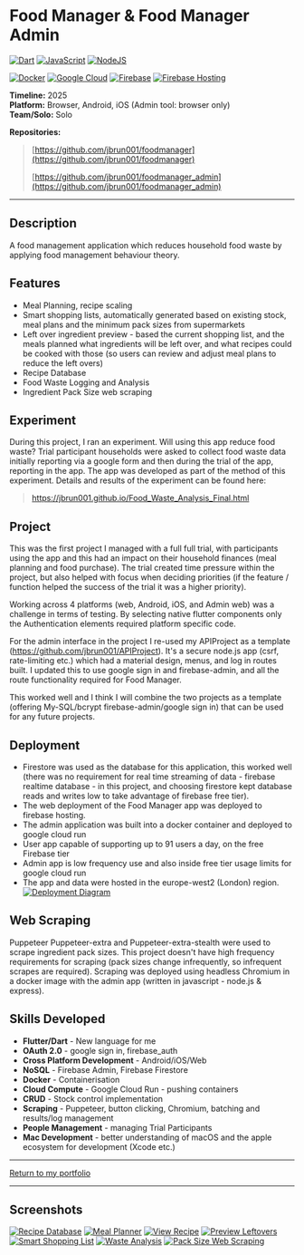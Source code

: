 # Food Manager & Food Manager Admin
[![Dart](https://img.shields.io/badge/Dart-%230175C2.svg?logo=dart&logoColor=white)](#) [![JavaScript](https://img.shields.io/badge/JavaScript-F7DF1E?logo=javascript&logoColor=000)](#) [![NodeJS](https://img.shields.io/badge/Node.js-6DA55F?logo=node.js&logoColor=white)](#)

[![Docker](https://img.shields.io/badge/Docker-2496ED?logo=docker&logoColor=fff)](#) [![Google Cloud](https://img.shields.io/badge/Google%20Cloud-%234285F4.svg?logo=google-cloud&logoColor=white)](#) [![Firebase](https://img.shields.io/badge/Firebase-039BE5?logo=Firebase&logoColor=white)](#) [![Firebase Hosting](https://img.shields.io/badge/Firebase%20Hosting-039BE5?logo=Firebase&logoColor=white)](#)

**Timeline:** 2025  
**Platform:** Browser, Android, iOS (Admin tool: browser only)  
**Team/Solo:** Solo

**Repositories:** 
> [https://github.com/jbrun001/foodmanager](https://github.com/jbrun001/foodmanager)
> 
> [https://github.com/jbrun001/foodmanager_admin](https://github.com/jbrun001/foodmanager_admin)

---

## Description
A food management application which reduces household food waste by applying food management behaviour theory.

## Features
- Meal Planning, recipe scaling
- Smart shopping lists, automatically generated based on existing stock, meal plans and the minimum pack sizes from supermarkets  
- Left over ingredient preview - based the current shopping list, and the meals planned what ingredients will be left over, and what recipes could be cooked with those (so users can review and adjust meal plans to reduce the left overs)
- Recipe Database
- Food Waste Logging and Analysis
- Ingredient Pack Size web scraping

## Experiment
During this project, I ran an experiment. Will using this app reduce food waste? Trial participant households were asked to collect food waste data initially reporting via a google form and then during the trial of the app, reporting in the app. The app was developed as part of the method of this experiment.
Details and results of the experiment can be found here:

> https://jbrun001.github.io/Food_Waste_Analysis_Final.html

## Project
This was the first project I managed with a full full trial, with participants using the app and this had an impact on their household finances (meal planning and food purchase). The trial created time pressure within the project, but also helped with focus when deciding priorities (if the feature / function helped the success of the trial it was a higher priority).

Working across 4 platforms (web, Android, iOS, and Admin web) was a challenge in terms of testing. By selecting native flutter components only the Authentication elements required platform specific code.

For the admin interface in the project I re-used my APIProject as a template (https://github.com/jbrun001/APIProject). It's a secure node.js app (csrf, rate-limiting etc.) which had a material design, menus, and log in routes built. I updated this to use google sign in and firebase-admin, and all the route functionality required for Food Manager. 

This worked well and I think I will combine the two projects as a template (offering My-SQL/bcrypt firebase-admin/google sign in) that can be used for any future projects.


## Deployment
- Firestore was used as the database for this application, this worked well (there was no requirement for real time streaming of data - firebase realtime database - in this project, and choosing firestore kept database reads and writes low to take advantage of firebase free tier).
- The web deployment of the Food Manager app was deployed to firebase hosting.
- The admin application was built into a docker container and deployed to google cloud run
- User app capable of supporting up to 91 users a day, on the free Firebase tier
- Admin app is low frequency use and also inside free tier usage limits for google cloud run
- The app and data were hosted in the europe-west2 (London) region.
[![Deployment Diagram](https://jbrun001.github.io/media/projects/fm-deployment.png)](#)



## Web Scraping
Puppeteer Puppeteer-extra and Puppeteer-extra-stealth were used to scrape ingredient pack sizes. This project doesn't have high frequency requirements for scraping (pack sizes change infrequently, so infrequent scrapes are required). Scraping was deployed using headless Chromium in a docker image with the admin app (written in javascript - node.js & express).

## Skills Developed
- **Flutter/Dart** - New language for me
- **OAuth 2.0** - google sign in, firebase_auth
- **Cross Platform Development** - Android/iOS/Web
- **NoSQL** - Firebase Admin, Firebase Firestore  
- **Docker** - Containerisation
- **Cloud Compute** - Google Cloud Run - pushing containers
- **CRUD** - Stock control implementation
- **Scraping** - Puppeteer, button clicking, Chromium, batching and results/log management
- **People Management** - managing Trial Participants
- **Mac Development** - better understanding of macOS and the apple ecosystem for development (Xcode etc.)

---
[Return to my portfolio](https://jbrun001.github.io/allprojects.html)

---

## Screenshots
[![Recipe Database](https://jbrun001.github.io/media/projects/fm-recipeselect.png)](#)
[![Meal Planner](https://jbrun001.github.io/media/projects/fm-planner.png)](#)
[![View Recipe](https://jbrun001.github.io/media/projects/fm-recipeview.png)](#)
[![Preview Leftovers](https://jbrun001.github.io/media/projects/fm-preview.png)](#)
[![Smart Shopping List](https://jbrun001.github.io/media/projects/fm-smartlist.png)](#)
[![Waste Analysis](https://jbrun001.github.io/media/projects/fm-analysis.png)](#)
[![Pack Size Web Scraping](https://jbrun001.github.io/media/projects/fm-admin-scraping.png)](#)